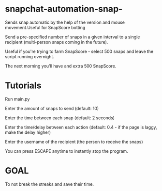 # snapchat-automation-snap-
Sends snap automatic by the help of the version and mouse movement.Useful for SnapScore botting


Send a pre-specified number of snaps in a given interval to a single recipient (multi-person snaps coming in the future).

Useful if you're trying to farm SnapScore - select 500 snaps and leave the script running overnight.

The next morning you'll have and extra 500 SnapScore.


# Tutorials



Run main.py

Enter the amount of snaps to send (default: 10)

Enter the time between each snap (default: 2 seconds)

Enter the time/delay between each action (default: 0.4 - if the page is laggy, make the delay higher)

Enter the username of the recipient (the person to receive the snaps)

You can press ESCAPE anytime to instantly stop the program.


# GOAL
To not break the streaks and save their time.
